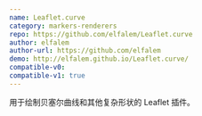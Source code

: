 ```yaml
---
name: Leaflet.curve
category: markers-renderers
repo: https://github.com/elfalem/Leaflet.curve
author: elfalem
author-url: https://github.com/elfalem
demo: http://elfalem.github.io/Leaflet.curve/
compatible-v0:
compatible-v1: true
---
```


用于绘制贝塞尔曲线和其他复杂形状的 Leaflet 插件。
